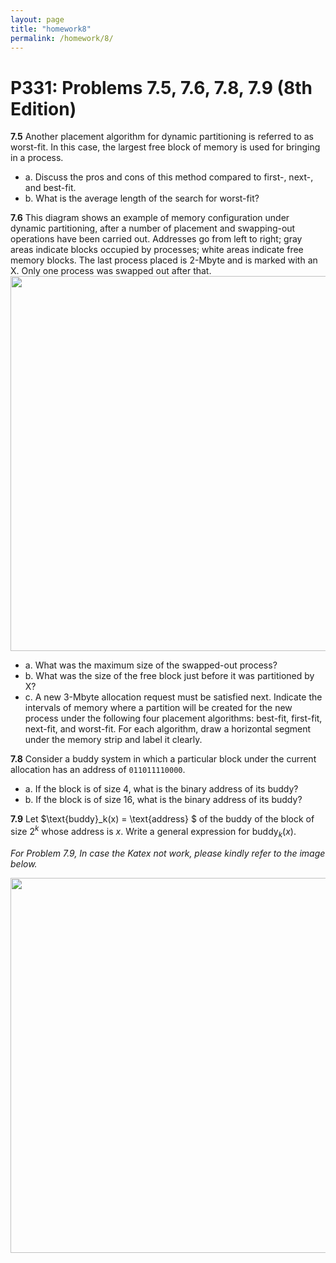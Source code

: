 ```yaml
---
layout: page
title: "homework8"
permalink: /homework/8/
---
```


<head>
<script type="text/x-mathjax-config">
  MathJax.Hub.Config({
      extensions: ["tex2jax.js"],
      tex2jax: {
          inlineMath: [ ['$','$'], ["\\(","\\)"] ],
          processEscapes: true,
          processRefs: true,
          processEnvironments: true
      },
      TeX: { equationNumbers: { autoNumber: "AMS" } }
  });
</script>
<script type="text/javascript" async
  src="https://cdn.mathjax.org/mathjax/latest/MathJax.js?config=TeX-AMS-MML_HTMLorMML">
</script>
</head>

# P331: Problems 7.5, 7.6, 7.8, 7.9 (8th Edition)

**7.5** Another placement algorithm for dynamic partitioning is referred to as worst-fit. In this case, the largest free block of memory is used for bringing in a process.
- a. Discuss the pros and cons of this method compared to first-, next-, and best-fit.
- b. What is the average length of the search for worst-fit?


**7.6** This diagram shows an example of memory configuration under dynamic partitioning, after a number of placement and swapping-out operations have been carried out. Addresses go from left to right; gray areas indicate blocks occupied by processes; white areas indicate free memory blocks. The last process placed is 2-Mbyte and is marked with an X. Only one process was swapped out after that.
<img src="https://s2.loli.net/2022/11/07/4XEVSGOdHm9qznA.png" width=600>
- a. What was the maximum size of the swapped-out process?
- b. What was the size of the free block just before it was partitioned by X?
- c. A new 3-Mbyte allocation request must be satisfied next. Indicate the intervals of memory where a partition will be created for the new process under the following four placement algorithms: best-fit, first-fit, next-fit, and worst-fit. For each algorithm, draw a horizontal segment under the memory strip and label it clearly.

**7.8** 
Consider a buddy system in which a particular block under the current allocation has an address of `011011110000`.
- a. If the block is of size 4, what is the binary address of its buddy?
- b. If the block is of size 16, what is the binary address of its buddy?

**7.9**  Let $\text{buddy}_k(x) = \text{address} $ of the buddy of the block of size $2^k$ whose address is $x$. Write a general expression for $\text{buddy}_k(x)$.

*For Problem 7.9, In case the Katex not work, please kindly refer to the image below.*

<img src="https://s2.loli.net/2022/11/07/VmKBaue9jbU38lZ.png" width=600>